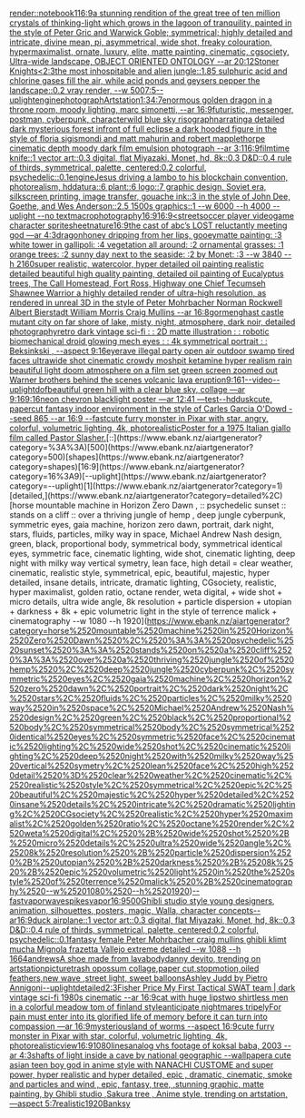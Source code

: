 [render::](https://www.ebank.nz/aiartgenerator?category=render%3A%3A)[notebook](https://www.ebank.nz/aiartgenerator?category=notebook)[1](https://www.ebank.nz/aiartgenerator?category=1)[16:9](https://www.ebank.nz/aiartgenerator?category=16%3A9)[a  stunning rendition of the great tree of ten million crystals of thinking-light which grows in the lagoon of tranquility, painted in the style of Peter Gric and Warwick Goble; symmetrical; highly detailed and intricate, divine mean, pi, asymmetrical, wide shot, freaky colouration, hypermaximalist, ornate, luxury, elite, matte painting, cinematic, cgsociety, Ultra-wide landscape, OBJECT ORIENTED ONTOLOGY --ar 20:12](https://www.ebank.nz/aiartgenerator?category=a%2520%2520stunning%2520rendition%2520of%2520the%2520great%2520tree%2520of%2520ten%2520million%2520crystals%2520of%2520thinking-light%2520which%2520grows%2520in%2520the%2520lagoon%2520of%2520tranquility%2C%2520painted%2520in%2520the%2520style%2520of%2520Peter%2520Gric%2520and%2520Warwick%2520Goble%3B%2520symmetrical%3B%2520highly%2520detailed%2520and%2520intricate%2C%2520divine%2520mean%2C%2520pi%2C%2520asymmetrical%2C%2520wide%2520shot%2C%2520freaky%2520colouration%2C%2520hypermaximalist%2C%2520ornate%2C%2520luxury%2C%2520elite%2C%2520matte%2520painting%2C%2520cinematic%2C%2520cgsociety%2C%2520Ultra-wide%2520landscape%2C%2520OBJECT%2520ORIENTED%2520ONTOLOGY%2520--ar%252020%3A12)[Stoner Knights](https://www.ebank.nz/aiartgenerator?category=Stoner%2520Knights)[<2:3](https://www.ebank.nz/aiartgenerator?category=%3C2%3A3)[the most inhospitable and alien jungle::1.85 sulphuric acid and chlorine gases fill the air, while acid ponds and geysers pepper the landscape::0.2  vray render, --w 500](https://www.ebank.nz/aiartgenerator?category=the%2520most%2520inhospitable%2520and%2520alien%2520jungle%3A%3A1.85%2520sulphuric%2520acid%2520and%2520chlorine%2520gases%2520fill%2520the%2520air%2C%2520while%2520acid%2520ponds%2520and%2520geysers%2520pepper%2520the%2520landscape%3A%3A0.2%2520%2520vray%2520render%2C%2520--w%2520500)[7:5](https://www.ebank.nz/aiartgenerator?category=7%3A5)[--uplight](https://www.ebank.nz/aiartgenerator?category=--uplight)[engine](https://www.ebank.nz/aiartgenerator?category=engine)[photograph](https://www.ebank.nz/aiartgenerator?category=photograph)[Artstation](https://www.ebank.nz/aiartgenerator?category=Artstation)[1:3](https://www.ebank.nz/aiartgenerator?category=1%3A3)[4:7](https://www.ebank.nz/aiartgenerator?category=4%3A7)[enormous golden dragon in a throne room, moody lighting, marc simonetti, --ar 16:9](https://www.ebank.nz/aiartgenerator?category=enormous%2520golden%2520dragon%2520in%2520a%2520throne%2520room%2C%2520moody%2520lighting%2C%2520marc%2520simonetti%2C%2520--ar%252016%3A9)[futuristic, messenger, postman, cyberpunk, character](https://www.ebank.nz/aiartgenerator?category=futuristic%2C%2520messenger%2C%2520postman%2C%2520cyberpunk%2C%2520character)[wild blue sky risograph](https://www.ebank.nz/aiartgenerator?category=wild%2520blue%2520sky%2520risograph)[narrating](https://www.ebank.nz/aiartgenerator?category=narrating)[a detailed dark mysterious forest infront of full eclipse a dark hooded figure in the style of floria sigismondi and matt mahurin and robert mapplethorpe cinematic depth moody dark film emulsion photograph --ar 3:1](https://www.ebank.nz/aiartgenerator?category=a%2520detailed%2520dark%2520mysterious%2520forest%2520infront%2520of%2520full%2520eclipse%2520a%2520dark%2520hooded%2520figure%2520in%2520the%2520style%2520of%2520floria%2520sigismondi%2520and%2520matt%2520mahurin%2520and%2520robert%2520mapplethorpe%2520cinematic%2520depth%2520moody%2520dark%2520film%2520emulsion%2520photograph%2520--ar%25203%3A1)[16:9](https://www.ebank.nz/aiartgenerator?category=16%3A9)[film](https://www.ebank.nz/aiartgenerator?category=film)[time knife::1 vector art::0.3 digital, flat Miyazaki, Monet, hd, 8k::0.3 D&D::0.4 rule of thirds, symmetrical, palette, centered:0.2 colorful, psychedelic::0.1](https://www.ebank.nz/aiartgenerator?category=time%2520knife%3A%3A1%2520vector%2520art%3A%3A0.3%2520digital%2C%2520flat%2520Miyazaki%2C%2520Monet%2C%2520hd%2C%25208k%3A%3A0.3%2520D%26D%3A%3A0.4%2520rule%2520of%2520thirds%2C%2520symmetrical%2C%2520palette%2C%2520centered%3A0.2%2520colorful%2C%2520psychedelic%3A%3A0.1)[engine](https://www.ebank.nz/aiartgenerator?category=engine)[Jesus driving a lambo to his blockchain convention, photorealism, hd](https://www.ebank.nz/aiartgenerator?category=Jesus%2520driving%2520a%2520lambo%2520to%2520his%2520blockchain%2520convention%2C%2520photorealism%2C%2520hd)[datura::6 plant::6 logo::7 graphic design, Soviet era, silkscreen printing, image transfer, gouache ink::3 in the style of John Dee, Goethe, and Wes Anderson::2.5 1500s graphics::1 --w 6000 --h 4000 --uplight --no text](https://www.ebank.nz/aiartgenerator?category=datura%3A%3A6%2520plant%3A%3A6%2520logo%3A%3A7%2520graphic%2520design%2C%2520Soviet%2520era%2C%2520silkscreen%2520printing%2C%2520image%2520transfer%2C%2520gouache%2520ink%3A%3A3%2520in%2520the%2520style%2520of%2520John%2520Dee%2C%2520Goethe%2C%2520and%2520Wes%2520Anderson%3A%3A2.5%25201500s%2520graphics%3A%3A1%2520--w%25206000%2520--h%25204000%2520--uplight%2520--no%2520text)[macrophotography](https://www.ebank.nz/aiartgenerator?category=macrophotography)[16:9](https://www.ebank.nz/aiartgenerator?category=16%3A9)[16:9](https://www.ebank.nz/aiartgenerator?category=16%3A9)[<street](https://www.ebank.nz/aiartgenerator?category=%3Cstreet)[soccer player videogame character spritesheet](https://www.ebank.nz/aiartgenerator?category=soccer%2520player%2520videogame%2520character%2520spritesheet)[nature](https://www.ebank.nz/aiartgenerator?category=nature)[16:9](https://www.ebank.nz/aiartgenerator?category=16%3A9)[the cast of abc’s LOST reluctantly meeting god —ar 4:3](https://www.ebank.nz/aiartgenerator?category=the%2520cast%2520of%2520abc%E2%80%99s%2520LOST%2520reluctantly%2520meeting%2520god%2520%E2%80%94ar%25204%3A3)[dragon](https://www.ebank.nz/aiartgenerator?category=dragon)[honey dripping from her lips, gooey](https://www.ebank.nz/aiartgenerator?category=honey%2520dripping%2520from%2520her%2520lips%2C%2520gooey)[matte painting: :3 white tower in gallipoli: :4 vegetation all around: :2 ornamental grasses: :1 orange trees: :2 sunny day next to the seaside: :2 by Monet: :3 --w 3840 --h 2160](https://www.ebank.nz/aiartgenerator?category=matte%2520painting%3A%2520%3A3%2520white%2520tower%2520in%2520gallipoli%3A%2520%3A4%2520vegetation%2520all%2520around%3A%2520%3A2%2520ornamental%2520grasses%3A%2520%3A1%2520orange%2520trees%3A%2520%3A2%2520sunny%2520day%2520next%2520to%2520the%2520seaside%3A%2520%3A2%2520by%2520Monet%3A%2520%3A3%2520--w%25203840%2520--h%25202160)[super realistic, watercolor, hyper detailed oil painting realistic detailed beautiful high quality painting, detailed oil painting of Eucalyptus trees, The Call Homestead, Fort Ross, Highway one Chief Tecumseh Shawnee Warrior  a highly detailed render of ultra-high resolution, as rendered in unreal 3D in the style of Peter Mohrbacher Norman Rockwell Albert Bierstadt William Morris Craig Mullins --ar 16:8](https://www.ebank.nz/aiartgenerator?category=super%2520realistic%2C%2520watercolor%2C%2520hyper%2520detailed%2520oil%2520painting%2520realistic%2520detailed%2520beautiful%2520high%2520quality%2520painting%2C%2520detailed%2520oil%2520painting%2520of%2520Eucalyptus%2520trees%2C%2520The%2520Call%2520Homestead%2C%2520Fort%2520Ross%2C%2520Highway%2520one%2520Chief%2520Tecumseh%2520Shawnee%2520Warrior%2520%2520a%2520highly%2520detailed%2520render%2520of%2520ultra-high%2520resolution%2C%2520as%2520rendered%2520in%2520unreal%25203D%2520in%2520the%2520style%2520of%2520Peter%2520Mohrbacher%2520Norman%2520Rockwell%2520Albert%2520Bierstadt%2520William%2520Morris%2520Craig%2520Mullins%2520--ar%252016%3A8)[gormenghast castle mutant city on far shore of lake, misty, night, atmosphere, dark noir, detailed photography](https://www.ebank.nz/aiartgenerator?category=gormenghast%2520castle%2520mutant%2520city%2520on%2520far%2520shore%2520of%2520lake%2C%2520misty%2C%2520night%2C%2520atmosphere%2C%2520dark%2520noir%2C%2520detailed%2520photography)[retro dark vintage sci-fi : : 2D matte illustration : : robotic biomechanical droid glowing mech eyes : : 4k symmetrical portrait : : Beksinkski ,  --aspect 9:16](https://www.ebank.nz/aiartgenerator?category=retro%2520dark%2520vintage%2520sci-fi%2520%3A%2520%3A%25202D%2520matte%2520illustration%2520%3A%2520%3A%2520robotic%2520biomechanical%2520droid%2520glowing%2520mech%2520eyes%2520%3A%2520%3A%25204k%2520symmetrical%2520portrait%2520%3A%2520%3A%2520Beksinkski%2520%2C%2520%2520--aspect%25209%3A16)[eye](https://www.ebank.nz/aiartgenerator?category=eye)[rave illegal party open air outdoor swamp tired faces ultrawide shot cinematic crowdy moshpit ketamine hyper realism rain beautiful light doom atmosphere on a film set green screen zoomed out Warner brothers behind the scenes volcanic lava eruption](https://www.ebank.nz/aiartgenerator?category=rave%2520illegal%2520party%2520open%2520air%2520outdoor%2520swamp%2520tired%2520faces%2520ultrawide%2520shot%2520cinematic%2520crowdy%2520moshpit%2520ketamine%2520hyper%2520realism%2520rain%2520beautiful%2520light%2520doom%2520atmosphere%2520on%2520a%2520film%2520set%2520green%2520screen%2520zoomed%2520out%2520Warner%2520brothers%2520behind%2520the%2520scenes%2520volcanic%2520lava%2520eruption)[9:16](https://www.ebank.nz/aiartgenerator?category=9%3A16)[1](https://www.ebank.nz/aiartgenerator?category=1)[--video](https://www.ebank.nz/aiartgenerator?category=--video)[--uplight](https://www.ebank.nz/aiartgenerator?category=--uplight)[dof](https://www.ebank.nz/aiartgenerator?category=dof)[beautiful green hill with a clear blue sky, collage —ar 9:16](https://www.ebank.nz/aiartgenerator?category=beautiful%2520green%2520hill%2520with%2520a%2520clear%2520blue%2520sky%2C%2520collage%2520%E2%80%94ar%25209%3A16)[9:16](https://www.ebank.nz/aiartgenerator?category=9%3A16)[neon chevron blacklight poster —ar 12:41 —test](https://www.ebank.nz/aiartgenerator?category=neon%2520chevron%2520blacklight%2520poster%2520%E2%80%94ar%252012%3A41%2520%E2%80%94test)[--hd](https://www.ebank.nz/aiartgenerator?category=--hd)[dusk](https://www.ebank.nz/aiartgenerator?category=dusk)[cute, papercut fantasy indoor environment in the style of Carles Garcia O'Dowd --seed 865 --ar 16:9 --fast](https://www.ebank.nz/aiartgenerator?category=cute%2C%2520papercut%2520fantasy%2520indoor%2520environment%2520in%2520the%2520style%2520of%2520Carles%2520Garcia%2520O%27Dowd%2520--seed%2520865%2520--ar%252016%3A9%2520--fast)[cute furry monster in Pixar with star, angry, colorful, volumetric lighting, 4k, photorealistic](https://www.ebank.nz/aiartgenerator?category=cute%2520furry%2520monster%2520in%2520Pixar%2520with%2520star%2C%2520angry%2C%2520colorful%2C%2520volumetric%2520lighting%2C%25204k%2C%2520photorealistic)[Poster for a 1975 Italian giallo film called Pastor Slasher.](https://www.ebank.nz/aiartgenerator?category=Poster%2520for%2520a%25201975%2520Italian%2520giallo%2520film%2520called%2520Pastor%2520Slasher.)[::](https://www.ebank.nz/aiartgenerator?category=%3A%3A)[500](https://www.ebank.nz/aiartgenerator?category=500)[shapes](https://www.ebank.nz/aiartgenerator?category=shapes)[16:9](https://www.ebank.nz/aiartgenerator?category=16%3A9)[--uplight](https://www.ebank.nz/aiartgenerator?category=--uplight)[1](https://www.ebank.nz/aiartgenerator?category=1)[detailed,](https://www.ebank.nz/aiartgenerator?category=detailed%2C)[horse mountable machine in Horizon Zero Dawn , :: psychedelic sunset :: stands on a cliff :: over a thriving jungle of hemp , deep jungle cyberpunk, symmetric eyes, gaia machine, horizon zero dawn, portrait, dark night, stars, fluids, particles, milky way in space, Michael Andrew Nash design, green, black, proportional body, symmetrical body, symmetrical identical eyes, symmetric face, cinematic lighting, wide shot, cinematic lighting, deep night with milky way vertical symetry, lean face, high detail = clear weather, cinematic, realistic style, symmetrical, epic, beautiful, majestic, hyper detailed, insane details, intricate, dramatic lighting, CGsociety, realistic, hyper maximalist, golden ratio, octane render, weta digital, + wide shot + micro details, ultra wide angle, 8k resolution + particle dispersion + utopian + darkness + 8k + epic volumetric light in the style of terrence malick + cinematography --w 1080 --h 1920](https://www.ebank.nz/aiartgenerator?category=horse%2520mountable%2520machine%2520in%2520Horizon%2520Zero%2520Dawn%2520%2C%2520%3A%3A%2520psychedelic%2520sunset%2520%3A%3A%2520stands%2520on%2520a%2520cliff%2520%3A%3A%2520over%2520a%2520thriving%2520jungle%2520of%2520hemp%2520%2C%2520deep%2520jungle%2520cyberpunk%2C%2520symmetric%2520eyes%2C%2520gaia%2520machine%2C%2520horizon%2520zero%2520dawn%2C%2520portrait%2C%2520dark%2520night%2C%2520stars%2C%2520fluids%2C%2520particles%2C%2520milky%2520way%2520in%2520space%2C%2520Michael%2520Andrew%2520Nash%2520design%2C%2520green%2C%2520black%2C%2520proportional%2520body%2C%2520symmetrical%2520body%2C%2520symmetrical%2520identical%2520eyes%2C%2520symmetric%2520face%2C%2520cinematic%2520lighting%2C%2520wide%2520shot%2C%2520cinematic%2520lighting%2C%2520deep%2520night%2520with%2520milky%2520way%2520vertical%2520symetry%2C%2520lean%2520face%2C%2520high%2520detail%2520%3D%2520clear%2520weather%2C%2520cinematic%2C%2520realistic%2520style%2C%2520symmetrical%2C%2520epic%2C%2520beautiful%2C%2520majestic%2C%2520hyper%2520detailed%2C%2520insane%2520details%2C%2520intricate%2C%2520dramatic%2520lighting%2C%2520CGsociety%2C%2520realistic%2C%2520hyper%2520maximalist%2C%2520golden%2520ratio%2C%2520octane%2520render%2C%2520weta%2520digital%2C%2520%2B%2520wide%2520shot%2520%2B%2520micro%2520details%2C%2520ultra%2520wide%2520angle%2C%25208k%2520resolution%2520%2B%2520particle%2520dispersion%2520%2B%2520utopian%2520%2B%2520darkness%2520%2B%25208k%2520%2B%2520epic%2520volumetric%2520light%2520in%2520the%2520style%2520of%2520terrence%2520malick%2520%2B%2520cinematography%2520--w%25201080%2520--h%25201920)[--fast](https://www.ebank.nz/aiartgenerator?category=--fast)[vaporwave](https://www.ebank.nz/aiartgenerator?category=vaporwave)[spikes](https://www.ebank.nz/aiartgenerator?category=spikes)[vapor](https://www.ebank.nz/aiartgenerator?category=vapor)[16:9](https://www.ebank.nz/aiartgenerator?category=16%3A9)[500](https://www.ebank.nz/aiartgenerator?category=500)[Ghibli studio style young designers, animation, silhouettes, posters, magic, Walla, character concepts--ar16:9](https://www.ebank.nz/aiartgenerator?category=Ghibli%2520studio%2520style%2520young%2520designers%2C%2520animation%2C%2520silhouettes%2C%2520posters%2C%2520magic%2C%2520Walla%2C%2520character%2520concepts--ar16%3A9)[duck airplane::1 vector art::0.3 digital, flat Miyazaki, Monet, hd, 8k::0.3 D&D::0.4 rule of thirds, symmetrical, palette, centered:0.2 colorful, psychedelic::0.1](https://www.ebank.nz/aiartgenerator?category=duck%2520airplane%3A%3A1%2520vector%2520art%3A%3A0.3%2520digital%2C%2520flat%2520Miyazaki%2C%2520Monet%2C%2520hd%2C%25208k%3A%3A0.3%2520D%26D%3A%3A0.4%2520rule%2520of%2520thirds%2C%2520symmetrical%2C%2520palette%2C%2520centered%3A0.2%2520colorful%2C%2520psychedelic%3A%3A0.1)[fantasy female Peter Mohrbacher craig mullins ghibli klimt mucha Mignola frazetta Vallejo extreme detailed --w 1088 --h 1664](https://www.ebank.nz/aiartgenerator?category=fantasy%2520female%2520Peter%2520Mohrbacher%2520craig%2520mullins%2520ghibli%2520klimt%2520mucha%2520Mignola%2520frazetta%2520Vallejo%2520extreme%2520detailed%2520--w%25201088%2520--h%25201664)[andrews](https://www.ebank.nz/aiartgenerator?category=andrews)[A shoe made from lava](https://www.ebank.nz/aiartgenerator?category=A%2520shoe%2520made%2520from%2520lava)[body](https://www.ebank.nz/aiartgenerator?category=body)[danny devito, trending on artstation](https://www.ebank.nz/aiartgenerator?category=danny%2520devito%2C%2520trending%2520on%2520artstation)[picture](https://www.ebank.nz/aiartgenerator?category=picture)[trash opossum collage,paper cut,stopmotion,oiled feathers,new wave ,street light, sweet balloons](https://www.ebank.nz/aiartgenerator?category=trash%2520opossum%2520collage%2Cpaper%2520cut%2Cstopmotion%2Coiled%2520feathers%2Cnew%2520wave%2520%2Cstreet%2520light%2C%2520sweet%2520balloons)[Ashley Judd by Pietro Annigoni](https://www.ebank.nz/aiartgenerator?category=Ashley%2520Judd%2520by%2520Pietro%2520Annigoni)[--uplight](https://www.ebank.nz/aiartgenerator?category=--uplight)[detailed](https://www.ebank.nz/aiartgenerator?category=detailed)[2:3](https://www.ebank.nz/aiartgenerator?category=2%3A3)[Fisher Price My First Tactical SWAT team | dark vintage sci-fi 1980s cinematic --ar 16:9](https://www.ebank.nz/aiartgenerator?category=Fisher%2520Price%2520My%2520First%2520Tactical%2520SWAT%2520team%2520%7C%2520dark%2520vintage%2520sci-fi%25201980s%2520cinematic%2520--ar%252016%3A9)[cat with huge lips](https://www.ebank.nz/aiartgenerator?category=cat%2520with%2520huge%2520lips)[two shirtless men in a colorful meadow tom of finland style](https://www.ebank.nz/aiartgenerator?category=two%2520shirtless%2520men%2520in%2520a%2520colorful%2520meadow%2520tom%2520of%2520finland%2520style)[anticipate nightmares tripely](https://www.ebank.nz/aiartgenerator?category=anticipate%2520nightmares%2520tripely)[For pain must enter into its glorified life of memory before it can turn into compassion —ar 16:9](https://www.ebank.nz/aiartgenerator?category=For%2520pain%2520must%2520enter%2520into%2520its%2520glorified%2520life%2520of%2520memory%2520before%2520it%2520can%2520turn%2520into%2520compassion%2520%E2%80%94ar%252016%3A9)[mysterious](https://www.ebank.nz/aiartgenerator?category=mysterious)[land of worms --aspect 16:9](https://www.ebank.nz/aiartgenerator?category=land%2520of%2520worms%2520--aspect%252016%3A9)[cute furry monster in Pixar with star, colorful, volumetric lighting, 4k, photorealistic](https://www.ebank.nz/aiartgenerator?category=cute%2520furry%2520monster%2520in%2520Pixar%2520with%2520star%2C%2520colorful%2C%2520volumetric%2520lighting%2C%25204k%2C%2520photorealistic)[view](https://www.ebank.nz/aiartgenerator?category=view)[16:9](https://www.ebank.nz/aiartgenerator?category=16%3A9)[1080](https://www.ebank.nz/aiartgenerator?category=1080)[lines](https://www.ebank.nz/aiartgenerator?category=lines)[analog vhs footage of koksal baba, 2003 --ar 4:3](https://www.ebank.nz/aiartgenerator?category=analog%2520vhs%2520footage%2520of%2520koksal%2520baba%2C%25202003%2520--ar%25204%3A3)[shafts of light inside a cave by national geographic --wallpaper](https://www.ebank.nz/aiartgenerator?category=shafts%2520of%2520light%2520inside%2520a%2520cave%2520by%2520national%2520geographic%2520--wallpaper)[a cute asian teen boy god in anime style with NANACHI CUSTOME and super power, hyper realistic and hyper detailed, epic , dramatic, cinematic, smoke and particles and wind , epic, fantasy, tree, ,stunning graphic, matte painting, by Ghibli studio ,Sakura tree  , Anime style, trending on artstation, —aspect 5:7](https://www.ebank.nz/aiartgenerator?category=a%2520cute%2520asian%2520teen%2520boy%2520god%2520in%2520anime%2520style%2520with%2520NANACHI%2520CUSTOME%2520and%2520super%2520power%2C%2520hyper%2520realistic%2520and%2520hyper%2520detailed%2C%2520epic%2520%2C%2520dramatic%2C%2520cinematic%2C%2520smoke%2520and%2520particles%2520and%2520wind%2520%2C%2520epic%2C%2520fantasy%2C%2520tree%2C%2520%2Cstunning%2520graphic%2C%2520matte%2520painting%2C%2520by%2520Ghibli%2520studio%2520%2CSakura%2520tree%2520%2520%2C%2520Anime%2520style%2C%2520trending%2520on%2520artstation%2C%2520%E2%80%94aspect%25205%3A7)[realistic](https://www.ebank.nz/aiartgenerator?category=realistic)[1920](https://www.ebank.nz/aiartgenerator?category=1920)[Banksy](https://www.ebank.nz/aiartgenerator?category=Banksy)